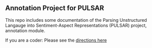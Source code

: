 ## Annotation Project for PULSAR

This repo includes some documentation of the Parsing Unstructured Langauge into Sentiment-Aspect Representations (PULSAR) project, annotation module.

If you are a coder:
Please see the [directions here](PULSARannotationDirections.md)
